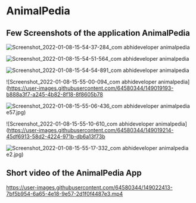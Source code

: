 # AnimalPedia
## Few Screenshots of the application AnimalPedia

![Screenshot_2022-01-08-15-54-37-284_com abhideveloper animalpedia](https://user-images.githubusercontent.com/64580344/149019127-50be1af2-4e00-4190-8c2c-cf8ed8d0716a.jpg)

![Screenshot_2022-01-08-15-54-51-564_com abhideveloper animalpedia](https://user-images.githubusercontent.com/64580344/149019155-0e2bc2f4-ec88-4dfb-b9f3-8cc86ea6e9cf.jpg)

![Screenshot_2022-01-08-15-54-54-891_com abhideveloper animalpedia](https://user-images.githubusercontent.com/64580344/149019174-2cfc1cbc-1b70-4772-8d0e-00301dd9919a.jpg)

![Screenshot_2022-01-08-15-55-00-094_com abhideveloper animalpedia](https://user-images.githubusercontent.com/64580344/149019193-b888a3f7-a245-4b82-8f18-8f8605b78

![Screenshot_2022-01-08-15-55-06-436_com abhideveloper animalpedia](https://user-images.githubusercontent.com/64580344/149019201-760f0aca-348c-40b9-aa22-8d3251d683e2.jpg)
e57.jpg)

![Screenshot_2022-01-08-15-55-10-610_com abhideveloper animalpedia](https://user-images.githubusercontent.com/64580344/149019214-45df6913-58d2-4224-971b-db6a13f73b

![Screenshot_2022-01-08-15-55-17-332_com abhideveloper animalpedia](https://user-images.githubusercontent.com/64580344/149019229-de55b00c-cc8b-4e2e-afbb-cbdc84fdcb97.jpg)
e2.jpg)

## Short video of the AnimalPedia App

https://user-images.githubusercontent.com/64580344/149022413-7bf5b954-6a65-4e18-9e57-2d1f0f4487e3.mp4

